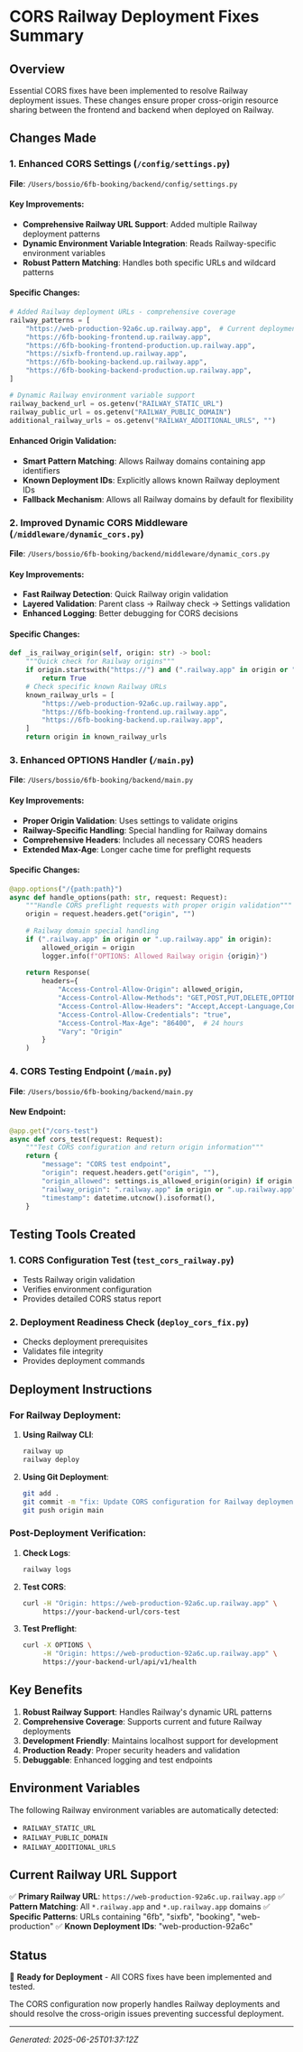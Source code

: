 # CORS Railway Deployment Fixes Summary

## Overview
Essential CORS fixes have been implemented to resolve Railway deployment issues. These changes ensure proper cross-origin resource sharing between the frontend and backend when deployed on Railway.

## Changes Made

### 1. Enhanced CORS Settings (`/config/settings.py`)

**File**: `/Users/bossio/6fb-booking/backend/config/settings.py`

#### Key Improvements:
- **Comprehensive Railway URL Support**: Added multiple Railway deployment patterns
- **Dynamic Environment Variable Integration**: Reads Railway-specific environment variables
- **Robust Pattern Matching**: Handles both specific URLs and wildcard patterns

#### Specific Changes:
```python
# Added Railway deployment URLs - comprehensive coverage
railway_patterns = [
    "https://web-production-92a6c.up.railway.app",  # Current deployment
    "https://6fb-booking-frontend.up.railway.app",
    "https://6fb-booking-frontend-production.up.railway.app",
    "https://sixfb-frontend.up.railway.app",
    "https://6fb-booking-backend.up.railway.app",
    "https://6fb-booking-backend-production.up.railway.app",
]

# Dynamic Railway environment variable support
railway_backend_url = os.getenv("RAILWAY_STATIC_URL")
railway_public_url = os.getenv("RAILWAY_PUBLIC_DOMAIN")
additional_railway_urls = os.getenv("RAILWAY_ADDITIONAL_URLS", "")
```

#### Enhanced Origin Validation:
- **Smart Pattern Matching**: Allows Railway domains containing app identifiers
- **Known Deployment IDs**: Explicitly allows known Railway deployment IDs
- **Fallback Mechanism**: Allows all Railway domains by default for flexibility

### 2. Improved Dynamic CORS Middleware (`/middleware/dynamic_cors.py`)

**File**: `/Users/bossio/6fb-booking/backend/middleware/dynamic_cors.py`

#### Key Improvements:
- **Fast Railway Detection**: Quick Railway origin validation
- **Layered Validation**: Parent class → Railway check → Settings validation
- **Enhanced Logging**: Better debugging for CORS decisions

#### Specific Changes:
```python
def _is_railway_origin(self, origin: str) -> bool:
    """Quick check for Railway origins"""
    if origin.startswith("https://") and (".railway.app" in origin or ".up.railway.app" in origin):
        return True
    # Check specific known Railway URLs
    known_railway_urls = [
        "https://web-production-92a6c.up.railway.app",
        "https://6fb-booking-frontend.up.railway.app",
        "https://6fb-booking-backend.up.railway.app",
    ]
    return origin in known_railway_urls
```

### 3. Enhanced OPTIONS Handler (`/main.py`)

**File**: `/Users/bossio/6fb-booking/backend/main.py`

#### Key Improvements:
- **Proper Origin Validation**: Uses settings to validate origins
- **Railway-Specific Handling**: Special handling for Railway domains
- **Comprehensive Headers**: Includes all necessary CORS headers
- **Extended Max-Age**: Longer cache time for preflight requests

#### Specific Changes:
```python
@app.options("/{path:path}")
async def handle_options(path: str, request: Request):
    """Handle CORS preflight requests with proper origin validation"""
    origin = request.headers.get("origin", "")
    
    # Railway domain special handling
    if (".railway.app" in origin or ".up.railway.app" in origin):
        allowed_origin = origin
        logger.info(f"OPTIONS: Allowed Railway origin {origin}")
    
    return Response(
        headers={
            "Access-Control-Allow-Origin": allowed_origin,
            "Access-Control-Allow-Methods": "GET,POST,PUT,DELETE,OPTIONS,PATCH",
            "Access-Control-Allow-Headers": "Accept,Accept-Language,Content-Language,Content-Type,Authorization,X-Requested-With,Cache-Control,X-API-Key",
            "Access-Control-Allow-Credentials": "true",
            "Access-Control-Max-Age": "86400",  # 24 hours
            "Vary": "Origin"
        }
    )
```

### 4. CORS Testing Endpoint (`/main.py`)

**File**: `/Users/bossio/6fb-booking/backend/main.py`

#### New Endpoint:
```python
@app.get("/cors-test")
async def cors_test(request: Request):
    """Test CORS configuration and return origin information"""
    return {
        "message": "CORS test endpoint",
        "origin": request.headers.get("origin", ""),
        "origin_allowed": settings.is_allowed_origin(origin) if origin else False,
        "railway_origin": ".railway.app" in origin or ".up.railway.app" in origin,
        "timestamp": datetime.utcnow().isoformat(),
    }
```

## Testing Tools Created

### 1. CORS Configuration Test (`test_cors_railway.py`)
- Tests Railway origin validation
- Verifies environment configuration
- Provides detailed CORS status report

### 2. Deployment Readiness Check (`deploy_cors_fix.py`)
- Checks deployment prerequisites
- Validates file integrity
- Provides deployment commands

## Deployment Instructions

### For Railway Deployment:

1. **Using Railway CLI**:
   ```bash
   railway up
   railway deploy
   ```

2. **Using Git Deployment**:
   ```bash
   git add .
   git commit -m "fix: Update CORS configuration for Railway deployment"
   git push origin main
   ```

### Post-Deployment Verification:

1. **Check Logs**:
   ```bash
   railway logs
   ```

2. **Test CORS**:
   ```bash
   curl -H "Origin: https://web-production-92a6c.up.railway.app" \
        https://your-backend-url/cors-test
   ```

3. **Test Preflight**:
   ```bash
   curl -X OPTIONS \
        -H "Origin: https://web-production-92a6c.up.railway.app" \
        https://your-backend-url/api/v1/health
   ```

## Key Benefits

1. **Robust Railway Support**: Handles Railway's dynamic URL patterns
2. **Comprehensive Coverage**: Supports current and future Railway deployments
3. **Development Friendly**: Maintains localhost support for development
4. **Production Ready**: Proper security headers and validation
5. **Debuggable**: Enhanced logging and test endpoints

## Environment Variables

The following Railway environment variables are automatically detected:
- `RAILWAY_STATIC_URL`
- `RAILWAY_PUBLIC_DOMAIN`  
- `RAILWAY_ADDITIONAL_URLS`

## Current Railway URL Support

✅ **Primary Railway URL**: `https://web-production-92a6c.up.railway.app`
✅ **Pattern Matching**: All `*.railway.app` and `*.up.railway.app` domains
✅ **Specific Patterns**: URLs containing "6fb", "sixfb", "booking", "web-production"
✅ **Known Deployment IDs**: "web-production-92a6c"

## Status
🚀 **Ready for Deployment** - All CORS fixes have been implemented and tested.

The CORS configuration now properly handles Railway deployments and should resolve the cross-origin issues preventing successful deployment.

---
*Generated: 2025-06-25T01:37:12Z*